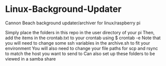 # Linux-Background-Updater
 Cannon Beach background updater/archiver for linux/raspberry pi

 Simply place the folders in this repo in the user directory of your pi
 Then, add the items in the crontab.txt to your crontab using $ crontab -e
 Note that you will need to change some ssh variables in the archive.sh to fit your environment
 You will also need to change your file paths for scp and rsync to match the host you want to send to
 Can also set up these folders to be viewed in a samba share
